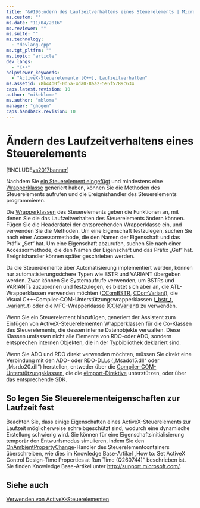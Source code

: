 ```yaml
---
title: "&#196;ndern des Laufzeitverhaltens eines Steuerelements | Microsoft Docs"
ms.custom: ""
ms.date: "11/04/2016"
ms.reviewer: ""
ms.suite: ""
ms.technology: 
  - "devlang-cpp"
ms.tgt_pltfrm: ""
ms.topic: "article"
dev_langs: 
  - "C++"
helpviewer_keywords: 
  - "ActiveX-Steuerelemente [C++], Laufzeitverhalten"
ms.assetid: 78b44b0f-0d5a-4da0-8aa2-595f5789c634
caps.latest.revision: 10
author: "mikeblome"
ms.author: "mblome"
manager: "ghogen"
caps.handback.revision: 10
---
```

# &#196;ndern des Laufzeitverhaltens eines Steuerelements
[!INCLUDE[vs2017banner](../../assembler/inline/includes/vs2017banner.md)]

Nachdem Sie [ein Steuerelement eingefügt](../../data/ado-rdo/inserting-the-control-into-a-visual-cpp-application.md) und mindestens eine [Wrapperklasse](../../data/ado-rdo/wrapper-classes.md) generiert haben, können Sie die Methoden des Steuerelements aufrufen und die Ereignishandler des Steuerelements programmieren.  
  
 Die [Wrapperklassen](../../data/ado-rdo/wrapper-classes.md) des Steuerelements geben die Funktionen an, mit denen Sie die das Laufzeitverhalten des Steuerelements ändern können. Fügen Sie die Headerdatei der entsprechenden Wrapperklasse ein, und verwenden Sie die Methoden. Um eine Eigenschaft festzulegen, suchen Sie nach einer Accessormethode, die den Namen der Eigenschaft und das Präfix „Set“ hat. Um eine Eigenschaft abzurufen, suchen Sie nach einer Accessormethode, die den Namen der Eigenschaft und das Präfix „Get“ hat. Ereignishandler können später geschrieben werden.  
  
 Da die Steuerelemente über Automatisierung implementiert werden, können nur automatisierungssichere Typen wie BSTR und VARIANT übergeben werden. Zwar können Sie Systemaufrufe verwenden, um BSTRs und VARIANTs zuzuordnen und festzulegen, es bietet sich aber an, die ATL\-Wrapperklassen verwenden möchten \([CComBSTR](../../atl/reference/ccombstr-class.md), [CComVariant](../../atl/reference/ccomvariant-class.md)\), die Visual C\+\+\-Compiler\-COM\-Unterstützungswrapperklassen \([\_bstr\_t](../../cpp/bstr-t-class.md), [\_variant\_t](../../cpp/variant-t-class.md)\) oder die MFC\-Wrapperklasse \([COleVariant](../../mfc/reference/colevariant-class.md)\) zu verwenden.  
  
 Wenn Sie ein Steuerelement hinzufügen, generiert der Assistent zum Einfügen von ActiveX\-Steuerelementen Wrapperklassen für die Co\-Klassen des Steuerelements, die dessen interne Datenobjekte verwalten. Diese Klassen umfassen nicht alle Elemente von RDO\-oder ADO, sondern entsprechen internen Objekten, die in der Typbibliothek deklariert sind.  
  
 Wenn Sie ADO und RDO direkt verwenden möchten, müssen Sie direkt eine Verbindung mit den ADO\- oder RDO\-DLLs \(„Msado15.dll“ oder „Msrdo20.dll“\) herstellen, entweder über die [Compiler\-COM\-Unterstützungsklassen](../../cpp/compiler-com-support-classes.md), die die [\#import\-Direktive](../../preprocessor/preprocessor-directives.md) unterstützen, oder über das entsprechende SDK.  
  
## So legen Sie Steuerelementeigenschaften zur Laufzeit fest  
 Beachten Sie, dass einige Eigenschaften eines ActiveX\-Steuerelements zur Laufzeit möglicherweise schreibgeschützt sind, wodurch eine dynamische Erstellung schwierig wird. Sie können für eine Eigenschaftsinitialisierung temporär den Entwurfsmodus simulieren, indem Sie den [OnAmbientPropertyChange](../Topic/COleControl::OnAmbientPropertyChange.md)\-Handler des Steuerelementcontainers überschreiben, wie dies im Knowledge Base\-Artikel „How to: Set ActiveX Control Design\-Time Properties at Run Time \(Q260744\)“ beschrieben ist. Sie finden Knowledge Base\-Artikel unter [http:\/\/support.microsoft.com\/](http://support.microsoft.com/).  
  
## Siehe auch  
 [Verwenden von ActiveX\-Steuerelementen](../../data/ado-rdo/using-activex-controls.md)